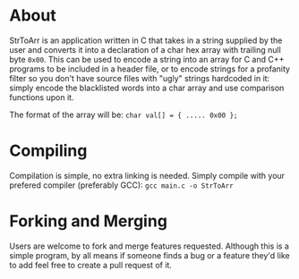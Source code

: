 # About

StrToArr is an application written in C that takes in a string supplied by the user and converts it into a declaration of a char hex array with trailing null byte `0x00`. This can be used to encode a string into an array for C and C++ programs to be included in a header file, or to encode strings for a profanity filter so you don't have source files with "ugly" strings hardcoded in it: simply encode the blacklisted words into a char array and use comparison functions upon it.

The format of the array will be:
`char val[] = { ..... 0x00 };`

# Compiling
Compilation is simple, no extra linking is needed. Simply compile with your prefered compiler (preferably GCC):
` gcc main.c -o StrToArr `

# Forking and Merging
Users are welcome to fork and merge features requested. Although this is a simple program, by all means if someone finds a bug or a feature they'd like to add feel free to create a pull request of it.

